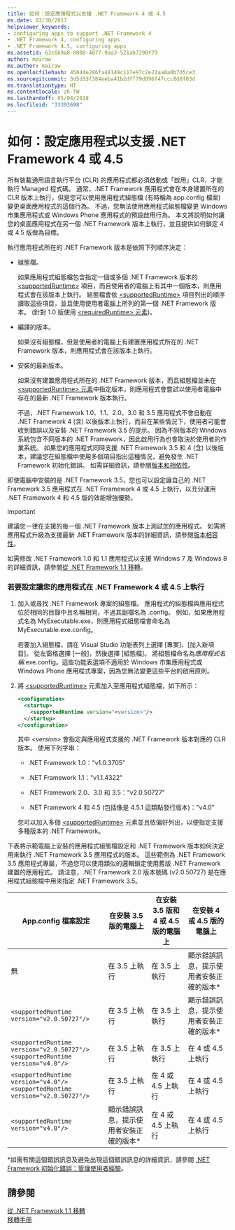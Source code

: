 ```yaml
---
title: 如何：設定應用程式以支援 .NET Framework 4 或 4.5
ms.date: 03/30/2017
helpviewer_keywords:
- configuring apps to support .NET Framework 4
- .NET Framework 4, configuring apps
- .NET Framework 4.5, configuring apps
ms.assetid: 63c6b9a8-0088-4077-9aa3-521ab7290f79
author: mairaw
ms.author: mairaw
ms.openlocfilehash: 45044e286fa48149c117e97c2e22aa8a0b7d5ce3
ms.sourcegitcommit: 3d5d33f384eeba41b2dff79d096f47ccc8d8f03d
ms.translationtype: HT
ms.contentlocale: zh-TW
ms.lasthandoff: 05/04/2018
ms.locfileid: "33393698"
---
```

# <a name="how-to-configure-an-app-to-support-net-framework-4-or-45"></a>如何：設定應用程式以支援 .NET Framework 4 或 4.5
所有裝載通用語言執行平台 (CLR) 的應用程式都必須啟動或「啟用」CLR，才能執行 Managed 程式碼。 通常，.NET Framework 應用程式會在本身建置所在的 CLR 版本上執行，但是您可以使用應用程式組態檔 (有時稱為 app.config 檔案) 變更桌面應用程式的這個行為。 不過，您無法使用應用程式組態檔變更 Windows 市集應用程式或 Windows Phone 應用程式的預設啟用行為。 本文將說明如何讓您的桌面應用程式在另一個 .NET Framework 版本上執行，並且提供如何鎖定 4 或 4.5 版做為目標。  
  
 執行應用程式所在的 .NET Framework 版本是依照下列順序決定：  
  
-   組態檔。  
  
     如果應用程式組態檔包含指定一個或多個 .NET Framework 版本的 [\<supportedRuntime>](../../../docs/framework/configure-apps/file-schema/startup/supportedruntime-element.md) 項目，而且使用者的電腦上有其中一個版本，則應用程式會在該版本上執行。 組態檔會依 [\<supportedRuntime>](../../../docs/framework/configure-apps/file-schema/startup/supportedruntime-element.md) 項目列出的順序讀取這些項目，並且使用使用者電腦上所列的第一個 .NET Framework 版本。 (針對 1.0 版使用 [\<requiredRuntime> 元素](../../../docs/framework/configure-apps/file-schema/startup/requiredruntime-element.md))。  
  
-   編譯的版本。  
  
     如果沒有組態檔，但是使用者的電腦上有建置應用程式所在的 .NET Framework 版本，則應用程式會在該版本上執行。  
  
-   安裝的最新版本。  
  
     如果沒有建置應用程式所在的 .NET Framework 版本，而且組態檔並未在 [\<supportedRuntime> 元素](../../../docs/framework/configure-apps/file-schema/startup/supportedruntime-element.md)中指定版本，則應用程式會嘗試以使用者電腦中存在的最新 .NET Framework 版本執行。  
  
     不過，.NET Framework 1.0、1.1、2.0、3.0 和 3.5 應用程式不會自動在 .NET Framework 4 (含) 以後版本上執行，而且在某些情況下，使用者可能會收到錯誤以及安裝 .NET Framework 3.5 的提示。 因為不同版本的 Windows 系統包含不同版本的 .NET Framework，因此啟用行為也會取決於使用者的作業系統。 如果您的應用程式同時支援 .NET Framework 3.5 和 4 (含) 以後版本，建議您在組態檔中使用多個項目指出這種情況，避免發生 .NET Framework 初始化錯誤。 如需詳細資訊，請參閱[版本和相依性](../../../docs/framework/migration-guide/versions-and-dependencies.md)。  
  
 即使電腦中安裝的是 .NET Framework 3.5，您也可以設定讓自己的 .NET Framework 3.5 應用程式在 .NET Frramework 4 或 4.5 上執行，以充分運用 .NET Framework 4 和 4.5 版的效能增強優勢。  
  
> [!IMPORTANT]
>  建議您一律在支援的每一個 .NET Framework 版本上測試您的應用程式。 如需將應用程式升級為支援最新 .NET Framework 版本的詳細資訊，請參閱[版本相容性](../../../docs/framework/migration-guide/version-compatibility.md)。  
  
 如需修改 .NET Framework 1.0 和 1.1 應用程式以支援 Windows 7 及 Windows 8 的詳細資訊，請參閱[從 .NET Framework 1.1 移轉](../../../docs/framework/migration-guide/migrating-from-the-net-framework-1-1.md)。  
  
### <a name="to-configure-your-app-to-run-on-the-net-framework-4-or-45"></a>若要設定讓您的應用程式在 .NET Framework 4 或 4.5 上執行  
  
1.  加入或尋找 .NET Framework 專案的組態檔。 應用程式的組態檔與應用程式位於相同的目錄中且名稱相同，不過其副檔名為 .config。 例如，如果應用程式名為 MyExecutable.exe，則應用程式組態檔會命名為 MyExecutable.exe.config。  
  
     若要加入組態檔，請在 Visual Studio 功能表列上選擇 [專案]、[加入新項目]。 從左窗格選擇 [一般]，然後選擇 [組態檔]。  將組態檔命名為*應用程式名稱*.exe.config。這些功能表選項不適用於 Windows 市集應用程式或 Windows Phone 應用程式專案，因為您無法變更這些平台的啟用原則。  
  
2.  將 [\<supportedRuntime>](../../../docs/framework/configure-apps/file-schema/startup/supportedruntime-element.md) 元素加入至應用程式組態檔，如下所示：  
  
    ```xml  
    <configuration>  
      <startup>  
        <supportedRuntime version="<version>"/>  
      </startup>  
    </configuration>  
    ```  
  
     其中 *\<version>* 會指定與應用程式支援的 .NET Framework 版本對應的 CLR 版本。 使用下列字串：  
  
    -   .NET Framework 1.0："v1.0.3705"  
  
    -   .NET Framework 1.1："v1.1.4322"  
  
    -   .NET Framework 2.0、3.0 和 3.5："v2.0.50727"  
  
    -   .NET Framework 4 和 4.5 (包括像是 4.5.1 這類點發行版本)："v4.0"  
  
     您可以加入多個 [\<supportedRuntime>](../../../docs/framework/configure-apps/file-schema/startup/supportedruntime-element.md) 元素並且依偏好列出，以便指定支援多種版本的 .NET Framework。  
  
 下表將示範電腦上安裝的應用程式組態檔設定和 .NET Framework 版本如何決定用來執行 .NET Framework 3.5 應用程式的版本。 這些範例為 .NET Framework 3.5 應用程式專屬，不過您可以使用類似的邏輯鎖定使用舊版 .NET Framework 建置的應用程式。 請注意，.NET Framework 2.0 版本號碼 (v2.0.50727) 是在應用程式組態檔中用來指定 .NET Framework 3.5。  
  
|App.config 檔案設定|在安裝 3.5 版的電腦上|在安裝 3.5 版和 4 或 4.5 版的電腦上|在安裝 4 或 4.5 版的電腦上|  
|-|-|-|-|  
|無|在 3.5 上執行|在 3.5 上執行|顯示錯誤訊息，提示使用者安裝正確的版本*|  
|`<supportedRuntime version="v2.0.50727"/>`|在 3.5 上執行|在 3.5 上執行|顯示錯誤訊息，提示使用者安裝正確的版本*|  
|`<supportedRuntime version="v2.0.50727"/>` <br /> `<supportedRuntime version="v4.0"/>`|在 3.5 上執行|在 3.5 上執行|在 4 或 4.5 上執行|  
|`<supportedRuntime version="v4.0"/>` <br /> `<supportedRuntime version="v2.0.50727"/>`|在 3.5 上執行|在 4 或 4.5 上執行|在 4 或 4.5 上執行|  
|`<supportedRuntime version="v4.0"/>`|顯示錯誤訊息，提示使用者安裝正確的版本*|在 4 或 4.5 上執行|在 4 或 4.5 上執行|  
  
 \*如需有關這個錯誤訊息及避免出現這個錯誤訊息的詳細資訊，請參閱 [.NET Framework 初始化錯誤：管理使用者經驗](../../../docs/framework/deployment/initialization-errors-managing-the-user-experience.md)。  
  
## <a name="see-also"></a>請參閱  
 [從 .NET Framework 1.1 移轉](../../../docs/framework/migration-guide/migrating-from-the-net-framework-1-1.md)  
 [移轉手冊](../../../docs/framework/migration-guide/index.md)

